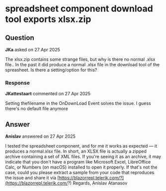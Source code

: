 # spreadsheet component download tool exports xlsx.zip

## Question

**JKa** asked on 27 Apr 2025

The xlsx.zip contains some strange files, but why is there no normal .xlsx file.. In the past it did produce a normal .xlsx file in the download tool of the spreasheet. Is there a setting/option for this?

### Response

**JKattestaart** commented on 27 Apr 2025

Setting thefilename in the OnDownLoad Event solves the issue. I guess there's no default file anymore

## Answer

**Anislav** answered on 27 Apr 2025

I tested the spreadsheet component, and for me it works as expected — it produces a normal.xlsx file. In short, an XLSX file is actually a zipped archive containing a set of XML files. If you're seeing it as an archive, it may indicate that you don't have a program like Microsoft Excel, LibreOffice Calc, or Numbers (on macOS) installed to open it properly. If that's not the case, could you please extract a sample from your code that reproduces the issue and share it via [https://blazorrepl.telerik.com/?](https://blazorrepl.telerik.com/?) Regards, Anislav Atanasov
